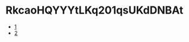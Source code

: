 # RkcaoHQYYYtLKq201qsUKdDNBAt

- [1](https://eqozqq.github.io/RkcaoHQYYYtLKq201qsUKdDNBAt/1.html)
- [2](https://eqozqq.github.io/RkcaoHQYYYtLKq201qsUKdDNBAt/2.html)
